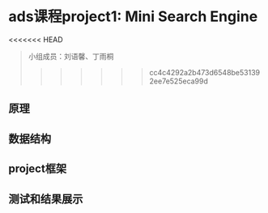 # ads课程project1: Mini Search Engine
<<<<<<< HEAD
> 小组成员：刘语馨、丁雨桐
>>>>>>> cc4c4292a2b473d6548be531392ee7e525eca99d
## 原理

## 数据结构

## project框架

## 测试和结果展示
